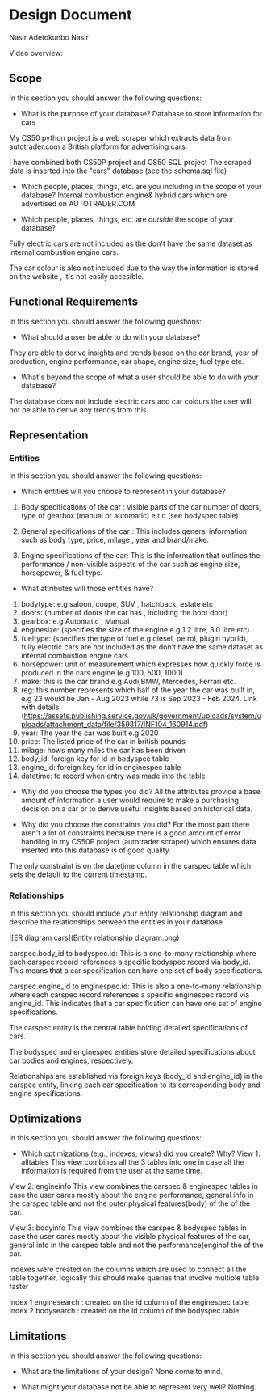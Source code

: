 # Design Document

Nasir Adetokunbo Nasir

Video overview: <URL HERE>

## Scope

In this section you should answer the following questions:

* What is the purpose of your database?
Database to store information for cars

My CS50 python project is a web scraper which extracts data from autotrader.com a British platform for advertising cars.

I have combined both CS50P project and CS50 SQL project 
The scraped data is inserted into the "cars" database  (see the schema.sql file)

* Which people, places, things, etc. are you including in the scope of your database?
Internal combustion engine& hybrid cars which are advertised on AUTOTRADER.COM

* Which people, places, things, etc. are *outside* the scope of your database?

Fully electric cars are not included as the don't have the same dataset as internal combustion engine cars.

The car colour is also not included due to the way the information is stored on the website , it's not easily accesible.

## Functional Requirements

In this section you should answer the following questions:

* What should a user be able to do with your database?

They are able to derive insights and trends based on the car brand, year of production, engine performance, car shape, engine size, fuel type etc.

* What's beyond the scope of what a user should be able to do with your database?

The database does not include electric cars and car colours the user will not be able to derive any trends from this.

## Representation

### Entities

In this section you should answer the following questions:

* Which entities will you choose to represent in your database?
1) Body specifications of the car : visible parts of the car number of doors, type of gearbox (manual or automatic) e.t.c (see bodyspec table)

2) General specifications of the car : This includes general information such as body type, price, milage , year and brand/make.

3) Engine specifications of the car: This is the information that outlines the performance / non-visible aspects of the car such as engine size, horsepower, & fuel type.

* What attributes will those entities have?
1) bodytype: e.g saloon, coupe, SUV , hatchback, estate etc
2) doors: (number of doors the car has , including the boot door)
3) gearbox: e.g Automatic , Manual
4) enginesize: (specifies the size of the engine e.g 1.2 litre, 3.0 litre etc)
5) fueltype: (specifies the type of fuel e.g diesel, petrol, plugin hybrid), fully electric cars are not included as the don't have the same dataset as internal combustion engine cars.
6) horsepower: unit of measurement which expresses how quickly force is produced in the cars engine (e.g 100, 500, 1000)
7) make: this is the car brand e.g Audi,BMW, Mercedes, Ferrari etc.
8) reg: this number represents which half of the year the car was built in, e.g 23 would be Jan - Aug 2023 while 73 is Sep 2023 - Feb 2024.
Link with details (https://assets.publishing.service.gov.uk/government/uploads/system/uploads/attachment_data/file/359317/INF104_160914.pdf)
9) year: The year the car was built e.g 2020
10) price: The listed price of the car in british pounds
11) milage: hows many miles the car has been driven 
12) body_id: foreign key for id in bodyspec table
13) engine_id: foreign key for id in enginespec table
14) datetime: to record when entry was made into the table 

* Why did you choose the types you did?
All the attributes provide a base amount of information a user would require to make a purchasing decision on a car or to derive useful insights based on historical data.

* Why did you choose the constraints you did?
For the most part there aren't a lot of constraints because there is a good amount of error handling in my CS50P project (autotrader scraper) which ensures data inserted into this database is of good quality.

The only constraint is on the datetime column in the carspec table which sets the default to the current timestamp.

### Relationships

In this section you should include your entity relationship diagram and describe the relationships between the entities in your database.

![ER diagram cars](Entity relationship diagram.png)

carspec.body_id to bodyspec.id:
This is a one-to-many relationship where each carspec record references a specific bodyspec record via body_id. This means that a car specification can have one set of body specifications.

carspec.engine_id to enginespec.id:
This is also a one-to-many relationship where each carspec record references a specific enginespec record via engine_id. This indicates that a car specification can have one set of engine specifications.

The carspec entity is the central table holding detailed specifications of cars.

The bodyspec and enginespec entities store detailed specifications about car bodies and engines, respectively.

Relationships are established via foreign keys (body_id and engine_id) in the carspec entity, linking each car specification to its corresponding body and engine specifications.

## Optimizations

In this section you should answer the following questions:

* Which optimizations (e.g., indexes, views) did you create? Why?
View 1: alltables
This view combines all the 3 tables into one in case all the information is required from the user at the same time.

View 2: engineinfo 
This view combines the carspec & enginespec tables in case the user cares mostly about the engine performance, general info  in the carspec table and not the outer physical features(body) of the of the car.

View 3: bodyinfo
This view combines the carspec & bodyspec tables in case the user cares mostly about the visible physical features of the car, general info  in the carspec table and not the performance(enginof the of the car.

Indexes were created on the columns which are used to connect all the table together, logically this should make queries that involve multiple table faster 

Index 1 enginesearch : created on the id column of the enginespec table
Index 2 bodysearch : created on the id column of the bodyspec table 

## Limitations

In this section you should answer the following questions:

* What are the limitations of your design?
None come to mind.

* What might your database not be able to represent very well?
Nothing. 
